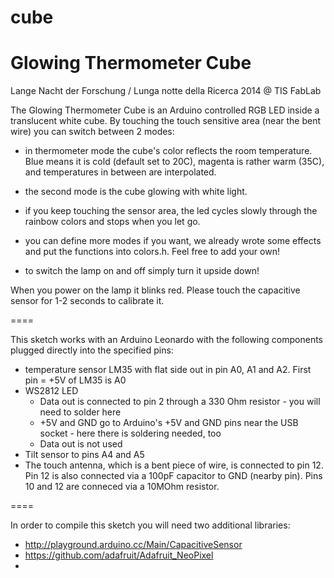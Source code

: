 cube
====

Glowing Thermometer Cube
====
   Lange Nacht der Forschung / Lunga notte della Ricerca 2014 @ TIS FabLab

 The Glowing Thermometer Cube is an Arduino controlled RGB LED inside a 
 translucent white cube. By touching the touch sensitive area (near the bent 
 wire) you can switch between 2 modes:
 
 * in thermometer mode the cube's color reflects the room temperature. Blue 
   means it is cold (default set to 20C), magenta is rather warm (35C), and 
   temperatures in between are interpolated.
 * the second mode is the cube glowing with white light.
 * if you keep touching the sensor area, the led cycles slowly through the 
   rainbow colors and stops when you let go.
   
 * you can define more modes if you want, we already wrote some effects and 
   put the functions into colors.h. Feel free to add your own!
   
 * to switch the lamp on and off simply turn it upside down!
 
 When you power on the lamp it blinks red. Please touch the capacitive sensor
 for 1-2 seconds to calibrate it.
 
====
 
 This sketch  works with an Arduino Leonardo with the following components 
 plugged directly into the specified pins:

 * temperature sensor LM35 with flat side out in pin A0, A1 and A2. 
   First pin = +5V of LM35 is A0
 * WS2812 LED 
   - Data out is connected to pin 2 through a 330 Ohm resistor - you will need 
     to solder here
   - +5V and GND go to Arduino's +5V and GND pins near the USB socket - here
     there is soldering needed, too
   - Data out is not used
 * Tilt sensor to pins A4 and A5
 * The touch antenna, which is a bent piece of wire, is connected to pin 12.
   Pin 12 is also connected via a 100pF capacitor to GND (nearby pin).
   Pins 10 and 12 are conneced via a 10MOhm resistor.

====

 In order to compile this sketch you will need two additional libraries:
  * http://playground.arduino.cc/Main/CapacitiveSensor
  * https://github.com/adafruit/Adafruit_NeoPixel
  *

